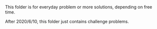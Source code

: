 This folder is for everyday problem or more solutions, depending on free time.

After 2020/6/10, this folder just contains challenge problems.